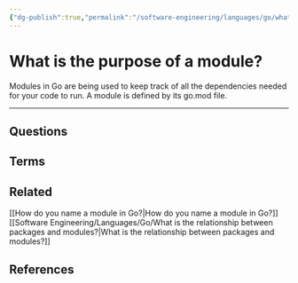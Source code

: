 ```yaml
---
{"dg-publish":true,"permalink":"/software-engineering/languages/go/what-is-the-purpose-of-a-module/","tags":["code/go"],"created":"2023-08-04T07:10:27.865-05:00","updated":"2023-10-04T07:20:19.159-05:00"}
---
```


# What is the purpose of a module?
Modules in Go are being used to keep track of all the dependencies needed for your code to run. A module is defined by its go.mod file.

---
## Questions
## Terms
## Related
[[How do you name a module in Go?\|How do you name a module in Go?]]
[[Software Engineering/Languages/Go/What is the relationship between packages and modules?\|What is the relationship between packages and modules?]]
## References